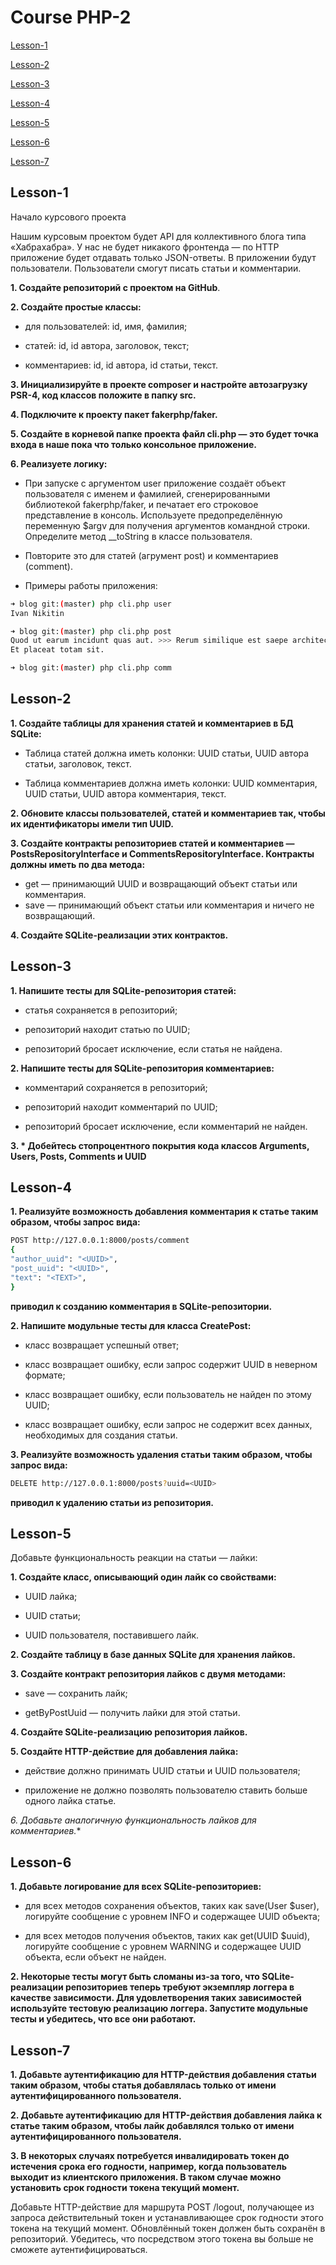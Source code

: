 # Course PHP-2

[Lesson-1](#Lesson-1)

[Lesson-2](#Lesson-2)

[Lesson-3](#Lesson-3)

[Lesson-4](#lesson-4)

[Lesson-5](#lesson-5)

[Lesson-6](#lesson-6)

[Lesson-7](#lesson-7)

## Lesson-1

Начало курсового проекта

Нашим курсовым проектом будет API для коллективного блога типа «Хабрахабра». У нас не
будет никакого фронтенда — по HTTP приложение будет отдавать только JSON-ответы. В
приложении будут пользователи. Пользователи смогут писать статьи и комментарии.

**1. Создайте репозиторий с проектом на GitHub**.

**2. Создайте простые классы:**

- для пользователей: id, имя, фамилия;

- статей: id, id автора, заголовок, текст;

- комментариев: id, id автора, id статьи, текст.

**3. Инициализируйте в проекте composer и настройте автозагрузку PSR-4, код классов
положите в папку src.**

**4. Подключите к проекту пакет fakerphp/faker.**

**5. Создайте в корневой папке проекта файл cli.php — это будет точка входа в наше пока
что только консольное приложение.**

**6. Реализуете логику:**

- При запуске с аргументом user приложение создаёт объект пользователя с
именем и фамилией, сгенерированными библиотекой fakerphp/faker, и
печатает его строковое представление в консоль. Используете
предопределённую переменную $argv для получения аргументов командной
строки. Определите метод __toString в классе пользователя.

- Повторите это для статей (агрумент post) и комментариев (comment).

- Примеры работы приложения:

```sh
➜ blog git:(master) php cli.php user
Ivan Nikitin

➜ blog git:(master) php cli.php post
Quod ut earum incidunt quas aut. >>> Rerum similique est saepe architecto eum.
Et placeat totam sit.

➜ blog git:(master) php cli.php comm
```

## Lesson-2

**1. Создайте таблицы для хранения статей и комментариев в БД SQLite:**

- Таблица статей должна иметь колонки: UUID статьи, UUID автора статьи, заголовок,
текст.

- Таблица комментариев должна иметь колонки: UUID комментария, UUID статьи, UUID
автора комментария, текст.

**2. Обновите классы пользователей, статей и комментариев так, чтобы их идентификаторы имели
тип UUID.**

**3. Создайте контракты репозиториев статей и комментариев — PostsRepositoryInterface и
CommentsRepositoryInterface. Контракты должны иметь по два метода:**

- get — принимающий UUID и возвращающий объект статьи или комментария.
- save — принимающий объект статьи или комментария и ничего не возвращающий.

**4. Создайте SQLite-реализации этих контрактов.**

## Lesson-3

**1. Напишите тесты для SQLite-репозитория статей:**

- статья сохраняется в репозиторий;

- репозиторий находит статью по UUID;

- репозиторий бросает исключение, если статья не найдена.

**2. Напишите тесты для SQLite-репозитория комментариев:**

- комментарий сохраняется в репозиторий;

- репозиторий находит комментарий по UUID;

- репозиторий бросает исключение, если комментарий не найден.

**3. * Добейтесь стопроцентного покрытия кода классов Arguments, Users, Posts, Comments и
UUID**

## Lesson-4

**1. Реализуйте возможность добавления комментария к статье таким образом, чтобы запрос
вида:**

```sh
POST http://127.0.0.1:8000/posts/comment
{
"author_uuid": "<UUID>",
"post_uuid": "<UUID>",
"text": "<TEXT>",
}
```

**приводил к созданию комментария в SQLite-репозитории.**

**2. Напишите модульные тесты для класса CreatePost:**

- класс возвращает успешный ответ;

- класс возвращает ошибку, если запрос содержит UUID в неверном формате;

- класс возвращает ошибку, если пользователь не найден по этому UUID;

- класс возвращает ошибку, если запрос не содержит всех данных, необходимых для
создания статьи.

**3. Реализуйте возможность удаления статьи таким образом, чтобы запрос вида:**

```sh
DELETE http://127.0.0.1:8000/posts?uuid=<UUID>
```

**приводил к удалению статьи из репозитория.**

## Lesson-5

Добавьте функциональность реакции на статьи — лайки:

**1. Создайте класс, описывающий один лайк со свойствами:**

- UUID лайка;

- UUID статьи;

- UUID пользователя, поставившего лайк.

**2. Создайте таблицу в базе данных SQLite для хранения лайков.**

**3. Создайте контракт репозитория лайков с двумя методами:**

- save — сохранить лайк;

- getByPostUuid — получить лайки для этой статьи.

**4. Создайте SQLite-реализацию репозитория лайков.**

**5. Создайте HTTP-действие для добавления лайка:**

- действие должно принимать UUID статьи и UUID пользователя;

- приложение не должно позволять пользователю ставить больше одного лайка статье.

**6*. Добавьте аналогичную функциональность лайков для комментариев.**

## Lesson-6

**1. Добавьте логирование для всех SQLite-репозиториев:**

- для всех методов сохранения объектов, таких как save(User $user), логируйте
сообщение с уровнем INFO и содержащее UUID объекта;

- для всех методов получения объектов, таких как get(UUID $uuid), логируйте
сообщение с уровнем WARNING и содержащее UUID объекта, если объект не найден.

**2. Некоторые тесты могут быть сломаны из-за того, что SQLite-реализации репозиториев теперь
требуют экземпляр логгера в качестве зависимости. Для удовлетворения таких зависимостей
используйте тестовую реализацию логгера. Запустите модульные тесты и убедитесь, что все
они работают.**

## Lesson-7

**1. Добавьте аутентификацию для HTTP-действия добавления статьи таким образом, чтобы
статья добавлялась только от имени аутентифицированного пользователя.**

**2. Добавьте аутентификацию для HTTP-действия добавления лайка к статье таким образом,
чтобы лайк добавлялся только от имени аутентифицированного пользователя.**

**3. В некоторых случаях потребуется инвалидировать токен до истечения срока его годности,
например, когда пользователь выходит из клиентского приложения. В таком случае можно
установить срок годности токена текущий момент.**

Добавьте HTTP-действие для маршрута POST /logout, получающее из запроса
действительный токен и устанавливающее срок годности этого токена на текущий момент.
Обновлённый токен должен быть сохранён в репозиторий. Убедитесь, что посредством этого
токена вы больше не сможете аутентифицироваться.
